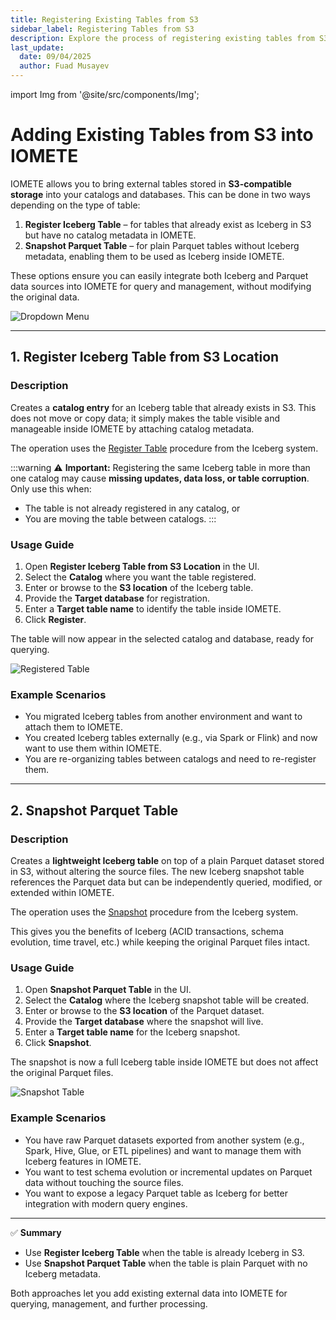 ```yaml
---
title: Registering Existing Tables from S3
sidebar_label: Registering Tables from S3
description: Explore the process of registering existing tables from S3 into IOMETE, ensuring seamless data integration and management.
last_update:
  date: 09/04/2025
  author: Fuad Musayev
---
```


import Img from '@site/src/components/Img';

# Adding Existing Tables from S3 into IOMETE

IOMETE allows you to bring external tables stored in **S3-compatible storage** into your catalogs and databases. This can be done in two ways depending on the type of table:

1. **Register Iceberg Table** – for tables that already exist as Iceberg in S3 but have no catalog metadata in IOMETE.
2. **Snapshot Parquet Table** – for plain Parquet tables without Iceberg metadata, enabling them to be used as Iceberg inside IOMETE.

These options ensure you can easily integrate both Iceberg and Parquet data sources into IOMETE for query and management, without modifying the original data.

<Img src="/img/user-guide/register-table/dropdown.png" alt="Dropdown Menu" />

---

## 1. Register Iceberg Table from S3 Location

### Description

Creates a **catalog entry** for an Iceberg table that already exists in S3. This does not move or copy data; it simply makes the table visible and manageable inside IOMETE by attaching catalog metadata.

The operation uses the [Register Table](https://iceberg.apache.org/docs/latest/spark-procedures/#register_table) procedure from the Iceberg system.

:::warning ⚠️ **Important:**
Registering the same Iceberg table in more than one catalog may cause **missing updates, data loss, or table corruption**. Only use this when:  
- The table is not already registered in any catalog, or
- You are moving the table between catalogs.
:::

### Usage Guide

1. Open **Register Iceberg Table from S3 Location** in the UI.
2. Select the **Catalog** where you want the table registered.
3. Enter or browse to the **S3 location** of the Iceberg table.
4. Provide the **Target database** for registration.
5. Enter a **Target table name** to identify the table inside IOMETE.
6. Click **Register**.

The table will now appear in the selected catalog and database, ready for querying.

<Img src="/img/user-guide/register-table/reg-table.png" alt="Registered Table" />


### Example Scenarios

* You migrated Iceberg tables from another environment and want to attach them to IOMETE.
* You created Iceberg tables externally (e.g., via Spark or Flink) and now want to use them within IOMETE.
* You are re-organizing tables between catalogs and need to re-register them.

---

## 2. Snapshot Parquet Table

### Description

Creates a **lightweight Iceberg table** on top of a plain Parquet dataset stored in S3, without altering the source files. The new Iceberg snapshot table references the Parquet data but can be independently queried, modified, or extended within IOMETE.

The operation uses the [Snapshot](https://iceberg.apache.org/docs/latest/spark-procedures/#snapshot) procedure from the Iceberg system.

This gives you the benefits of Iceberg (ACID transactions, schema evolution, time travel, etc.) while keeping the original Parquet files intact.

### Usage Guide

1. Open **Snapshot Parquet Table** in the UI.
2. Select the **Catalog** where the Iceberg snapshot table will be created.
3. Enter or browse to the **S3 location** of the Parquet dataset.
4. Provide the **Target database** where the snapshot will live.
5. Enter a **Target table name** for the Iceberg snapshot.
6. Click **Snapshot**.

The snapshot is now a full Iceberg table inside IOMETE but does not affect the original Parquet files.

<Img src="/img/user-guide/register-table/snapshot.png" alt="Snapshot Table" />

### Example Scenarios

* You have raw Parquet datasets exported from another system (e.g., Spark, Hive, Glue, or ETL pipelines) and want to manage them with Iceberg features in IOMETE.
* You want to test schema evolution or incremental updates on Parquet data without touching the source files.
* You want to expose a legacy Parquet table as Iceberg for better integration with modern query engines.

---

✅ **Summary**

* Use **Register Iceberg Table** when the table is already Iceberg in S3.
* Use **Snapshot Parquet Table** when the table is plain Parquet with no Iceberg metadata.

Both approaches let you add existing external data into IOMETE for querying, management, and further processing.
